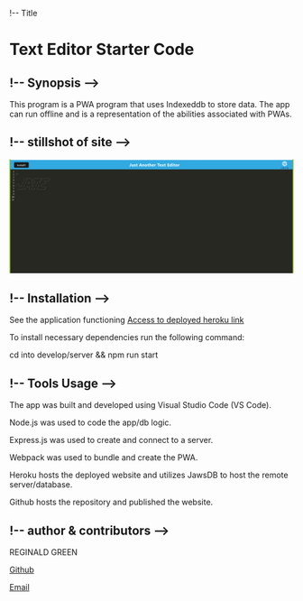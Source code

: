 !-- Title 
# Text Editor Starter Code





## !-- Synopsis -->

This program is a PWA program that uses Indexeddb to store data. The app can run offline and is a representation of the abilities associated with PWAs.


## !-- stillshot of site -->

![alt text](./assets/images/../Screenshot%20(JATE).png)


## !-- Installation --> 



See the application functioning 
[Access to deployed heroku link](  )

  To install necessary dependencies run the following command:

   cd into develop/server && npm run start 



## !-- Tools Usage  -->        
The app was built and developed using Visual Studio Code (VS Code).


Node.js was used to code the app/db logic.


Express.js was used to create and connect to a server.


Webpack was used to bundle and create the PWA.


Heroku hosts the deployed website and utilizes JawsDB to host the remote server/database.


Github hosts the repository and published the website.

## !-- author & contributors -->

REGINALD GREEN

[Github](https://github.com/Greenreggie10/)

[Email](reggie.green10@yahoo.com)
